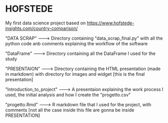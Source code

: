 # HOFSTEDE
My first data science project based on https://www.hofstede-insights.com/country-comparison/


"DATA SCRAP"  ---> Directory containing "data_scrap_final.py" with all the python code anb comments explaining the workflow of the software

"DataFrame"   ---> Directory containing all the DataFrame I used for the study

"PRESENTAION" ---> Directory containing the HTML presentation (made in markdown) with directory for images and widget  [this is the final presentation]

"Introduction_to_project" ---> A presentaion explaining the work process I used, the initial analysis and how I create the "progetto.csv"

"progetto.Rmd" ---> R markdown file that I used for the project, with comments [not all the case inside this file are gonna be inside PRESENTATION]

